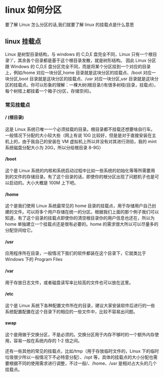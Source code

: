 # linux 如何分区

要了解 Linux 怎么分区的话,我们就要了解 linux 的挂载点是什么意思

## linux 挂载点

Linux 是树型目录结构，与 windows 的 C,D,E 盘完全不同，Linux 只有一个根目录'/'，其余各个目录都是基于这个根目录发散，就是树形结构。
因此 Linux 分区跟 Windows 的 C,D,E 盘分区完全不同，而是将某个分区挂到一个对应的目录上，例如/home 对应一块分区,home 目录就是这块分区的挂载点、/boot 对应一块分区,boot 目录就是这块分区的挂载点、/usr 对应一块分区,usr 目录就是这块分区的挂载点。你可以形象的理解：一棵大树(根目录/)有很多树枝(目录，挂载点)，每个树枝上都挂着一个箱子(分区，存储空间)。

### 常见挂载点

#### / (根目录)

这是 Linux 系统已唯一一个必须挂载的目录。根目录都不挂载还想要啥自行车。一般情况下分配的大小较大些（网上有说 10G 比较好，但是是对于直接安装在主机上的，由于我自己的安装在 VM 虚拟机上所以并没有对其进行测验，我的 mint 系统磁盘分配大小为 20G，所以分给根目录 8-9G）

#### /boot

这个是 Linux 系统的内核和系统启动过程中比如一些系统的初始化等等所需要用到的文件的存储目录。有了这个目录的话，即使你的根分区出现了问题机子也是可以启动的。大小大概是 100M 上下吧。

#### /home

这个是我们使用 Linux 系统最常见的 home 目录的挂载点，用于存储用户自己创建的文件。可以将多个用户存储在统一的分区。根据我们上面的那个例子我们可以知道，有了这个目录的挂载点即使你的清空根目录你的用户信息也还在，所以为 home 单独建立一个挂载点还是很有必要的。home 的需求很大所以可以尽量多的分配空间给它。

#### /usr

应用程序所在目录，一般情况下我们的软件都装在这个目录下，它就类比于 Windows 下的 Program Files

#### /var

用于存放日志文件，或者磁盘读写率比较高的文件也可以放在这里。

#### /etc

这个是 Linux 系统下各种配置文件所在的目录，建议大家安装软件后进行的一些系统配置配置在这个目录下的相应的一些文件中，比较不容易出问题。

#### swap

这个是用做于交换分区，不是必须的。交换分区用于内存不够时的一个额外内存使用，容易一般在系统内存的 1-2 倍之间。

还有一些其他的常见的挂载点，比如/tmp（用于存放临时文件的，Linux 下的临时垃圾很少所以一般情况下不必特意分配）、/opt 等，具体的挂载点的大小分配也需要根据不同的使用需求进行调整，不过一般/、/home、/usr 是相对占大头的几个挂载点。
